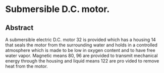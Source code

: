 # Submersible D.C. motor.

## Abstract
A submersible electric D.C. motor 32 is provided which has a housing 14 that seals the motor from the surrounding water and holds in a controlled atmosphere which is made to be low in oxygen content and to have free water vapor. Magnetic means 80, 96 are provided to transmit mechanical energy through the housing and liquid means 122 are pro vided to remove heat from the motor.
